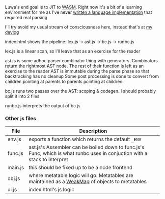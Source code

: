 Luwa's end goal is to JIT to [WASM](https://webassembly.org). Right now it's a bit of a learning environment for me as I've never [written a language implementation](https://esolangs.org/wiki/User:Serprex) that required real parsing

I'll try avoid my usual stream of consciousness here, instead that's at [my devlog](https://patreon.com/serprex)

index.html shows the pipeline:
lex.js -> ast.js -> bc.js -> runbc.js

lex.js is a linear scan, so I'll leave that as an exercise for the reader

ast.js is some adhoc parser combinator thing with generators. Combinators return the rightmost AST node. The rest of their function is left as an exercise to the reader
AST is immutable during the parse phase so that backtracking has no cleanup
Some post processing is done to convert from children pointing at parents to parents pointing at children

bc.js runs two passes over the AST: scoping & codegen. I should probably split it into 2 files

runbc.js interprets the output of bc.js

### Other js files
File | Description
--- | ---
env.js | exports a function which returns the default `_ENV`
func.js | ast.js's Assembler can be boiled down to func.js's Func, which is what runbc uses in conjuction with a stack to interpret
main.js | this should be fixed up to be a node frontend
obj.js | where metatable logic will go. Metatables are maintained as a [WeakMap](https://developer.mozilla.org/en/docs/Web/JavaScript/Reference/Global_Objects/WeakMap) of objects to metatables
ui.js | index.html's js logic
